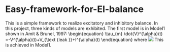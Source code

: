 # Easy-framework-for-EI-balance
This is a simple framework to realize excitatory and inhibitory balance. In this project, three kinds of models are exhibited.
The first model is in Model1 shown in Amit & Brunel, 1997:
\begin{equation}
\tau_{m} \dot{V}^{\alpha}(t) =-V^{\alpha}(t)+V_{\text {leak }}+I^{\alpha}(t)
\end{equation}
where
<img src="http://chart.googleapis.com/chart?cht=tx&chl=\Large  \tau_{\alpha} \dot{\mu}_{i}^{\alpha}(t)=-I_{i}^{\alpha}(t)+\tau_{m} \sum_{\beta} \sum_{j}^{C} J_{i j}^{\alpha \beta} \sum_{k} \delta\left(t_{i j}^{k}-t\right)" style="border:none;">
This is achieved in Model1.
